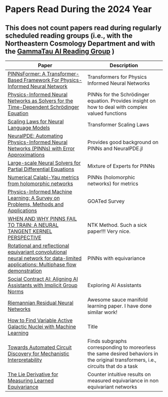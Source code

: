 # Papers Read During the 2024 Year

## This does not count papers read during regularly scheduled reading groups (i.e., with the Northeastern Cosmology Department and with the [GammaTau AI Reading Group](https://github.com/GammaTauAI/WeeklyReadingsArchive) )

| Paper | Description | 
|-------| ------------| 
| [PINNsFormer: A Transformer-Based Framework For Physics-Informed Neural Network](https://arxiv.org/abs/2307.11833) | Transformers for Physics Informed Neural Networks |
| [Physics-Informed Neural Networks as Solvers for the Time-Dependent Schrödinger Equation](https://arxiv.org/pdf/2210.12522.pdf) | PINNs for the Schrödinger equation. Provides insight on how to deal with complex valued functions |
| [Scaling Laws for Neural Language Models](https://arxiv.org/pdf/2001.08361.pdf) | Transformer Scaling Laws |
| [NeuralPDE: Automating Physics-Informed Neural Networks (PINNs) with Error Approximations](https://arxiv.org/pdf/2107.09443.pdf) | Provides good background on PINNs and NeuralPDE.jl |
| [Large-scale Neural Solvers for Partial Differential Equations](https://arxiv.org/pdf/2009.03730.pdf) | Mixture of Experts for PINNs |
| [Numerical Calabi-Yau metrics from holomorphic networks](https://arxiv.org/pdf/2012.04797.pdf) | PINNs (holomorphic networks) for metrics |
| [Physics-Informed Machine Learning: A Survey on Problems, Methods and Applications](https://arxiv.org/pdf/2211.08064.pdf) | GOATed Survey |
| [WHEN AND WHY PINNS FAIL TO TRAIN: A NEURAL TANGENT KERNEL PERSPECTIVE](https://arxiv.org/pdf/2007.14527.pdf) | NTK Method. Such a sick paper!!! Very nice. |
| [Rotational and reflectional equivariant convolutional neural network for data-limited applications: Multiphase flow demonstration](https://pubs.aip.org/aip/pof/article/33/10/103323/1064980/Rotational-and-reflectional-equivariant) | PINNs with equivariance |
| [Social Contract AI: Aligning AI Assistants with Implicit Group Norms](https://arxiv.org/pdf/2310.17769.pdf) | Exploring AI Assistants |
| [Riemannian Residual Neural Networks](https://arxiv.org/pdf/2310.10013.pdf) | Awesome sauce manifold learning paper. I have done similar work! |
| [How to Find Variable Active Galactic Nuclei with Machine Learning](https://arxiv.org/pdf/1908.07542.pdf) | Title |
| [Towards Automated Circuit Discovery for Mechanistic Interpretability](https://arxiv.org/pdf/2304.14997.pdf) | Finds subgraphs corresponding to moreorless the same desired behaviors in the original transformers, i.e., circuits that do a task |
| [The Lie Derivative for Measuring Learned Equivariance](https://arxiv.org/pdf/2210.02984.pdf) | Counter intuitive results on measured equivariance in non equivariant networks |
